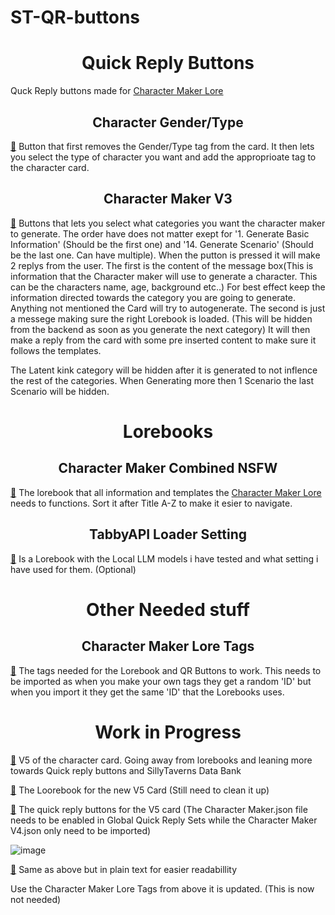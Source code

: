# ST-QR-buttons

<h1 align='center'>Quick Reply Buttons</h1>


Quck Reply buttons made for [Character Maker Lore](https://chub.ai/characters/Drago87/character-maker-lore-v4-c2bdf3ee5aad)

<h2 align='center'>Character Gender/Type</h2>

[🔗](https://github.com/drago87/ST-Character-Maker/blob/main/Quick%20Reply%20Buttons/Character%20Gender_Type.json)
Button that first removes the Gender/Type tag from the card.
It then lets you select the type of character you want and add the approprioate tag to the character card.

<h2 align='center'>Character Maker V3</h2>

[🔗](https://github.com/drago87/ST-Character-Maker/blob/main/Quick%20Reply%20Buttons/Character%20Maker%20V3.json)
Buttons that lets you select what categories you want the character maker to generate.
The order have does not matter exept for '1. Generate Basic Information' (Should be the first one) and '14. Generate Scenario' (Should be the last one. Can have multiple).
When the putton is pressed it will make 2 replys from the user. The first is the content of the message box(This is information that the Character maker will use to generate a character. This can be the characters name, age, background etc..)
For best effect keep the information directed towards the category you are going to generate. Anything not mentioned the Card will try to autogenerate.
The second is just a messege making sure the right Lorebook is loaded. (This will be hidden from the backend as soon as you generate the next category)
It will then make a reply from the card with some pre inserted content to make sure it follows the templates.

The Latent kink category will be hidden after it is generated to not inflence the rest of the categories.
When Generating more then 1 Scenario the last Scenario will be hidden.

<h1 align='center'>Lorebooks</h1>

<h2 align='center'>Character Maker Combined NSFW</h2>

[🔗](https://github.com/drago87/ST-Character-Maker/blob/main/Lorebooks/Character%20Maker%20Combined%20NSFW.json)
The lorebook that all information and templates the [Character Maker Lore](https://chub.ai/characters/Drago87/character-maker-lore-v4-c2bdf3ee5aad) needs to functions.
Sort it after Title A-Z to make it esier to navigate.

<h2 align='center'>TabbyAPI Loader Setting</h2>

[🔗](https://github.com/drago87/ST-Character-Maker/blob/main/Lorebooks/Character%20Maker%20Combined%20NSFW.json)
Is a Lorebook with the Local LLM models i have tested and what setting i have used for them. (Optional)

<h1 align='center'>Other Needed stuff</h1>

<h2 align='center'>Character Maker Lore Tags</h2>

[🔗](https://github.com/drago87/ST-Character-Maker/blob/main/Character%20Maker%20Lore%20Tags.json)
The tags needed for the Lorebook and QR Buttons to work.
This needs to be imported as when you make your own tags they get a random 'ID' but when you import it they get the same 'ID' that the Lorebooks uses.

<h1 align='center'>Work in Progress</h1>

[🔗](https://github.com/drago87/ST-Character-Maker/tree/main/Characters/Work%20In%20Progress) V5 of the character card. Going away from lorebooks and leaning more towards Quick reply buttons and SillyTaverns Data Bank

[🔗](https://github.com/drago87/ST-Character-Maker/blob/main/Lorebooks/Work%20In%20Progress/Character%20Maker%20Combined%20NSFW.json) The Loorebook for the new V5 Card (Still need to clean it up)

[🔗](https://github.com/drago87/ST-Character-Maker/tree/main/Quick%20Reply%20Buttons/Work%20In%20Progress%20json) The quick reply buttons for the V5 card (The Character Maker.json file needs to be enabled in Global Quick Reply Sets
 while the Character Maker V4.json only need to be imported)
 
![image](https://github.com/user-attachments/assets/601ab79c-2b59-40f0-873a-62a6bc629b84)

[🔗](https://github.com/drago87/ST-Character-Maker/tree/main/Quick%20Reply%20Buttons/Work%20In%20Progress%20Plain%20Text) Same as above but in plain text for easier readabillity

Use the Character Maker Lore Tags from above it is updated. (This is now not needed)
